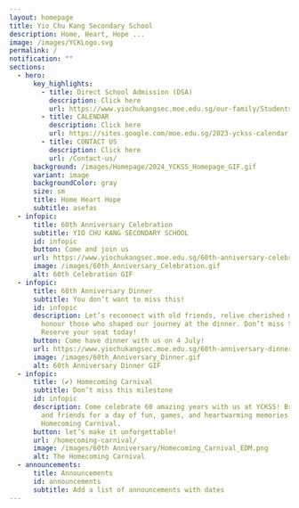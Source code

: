 ```yaml
---
layout: homepage
title: Yio Chu Kang Secondary School
description: Home, Heart, Hope ...
image: /images/YCKLogo.svg
permalink: /
notification: ""
sections:
  - hero:
      key_highlights:
        - title: Direct School Admission (DSA)
          description: Click here
          url: https://www.yiochukangsec.moe.edu.sg/our-family/Students/Direct-School-Admission/
        - title: CALENDAR
          description: Click here
          url: https://sites.google.com/moe.edu.sg/2023-yckss-calendar
        - title: CONTACT US
          description: Click here
          url: /Contact-us/
      background: /images/Homepage/2024_YCKSS_Homepage_GIF.gif
      variant: image
      backgroundColor: gray
      size: sm
      title: Home Heart Hope
      subtitle: asefas
  - infopic:
      title: 60th Anniversary Celebration
      subtitle: YIO CHU KANG SECONDARY SCHOOL
      id: infopic
      button: Come and join us
      url: https://www.yiochukangsec.moe.edu.sg/60th-anniversary-celebrations/
      image: /images/60th_Anniversary_Celebration.gif
      alt: 60th Celebration GIF
  - infopic:
      title: 60th Anniversary Dinner
      subtitle: You don’t want to miss this!
      id: infopic
      description: Let’s reconnect with old friends, relive cherished moments, and
        honour those who shaped our journey at the dinner. Don’t miss the fun!
        Reserve your seat today!
      button: Come have dinner with us on 4 July!
      url: https://www.yiochukangsec.moe.edu.sg/60th-anniversary-dinner/
      image: /images/60th_Anniversary_Dinner.gif
      alt: 60th Anniversary Dinner GIF
  - infopic:
      title: (✔️) Homecoming Carnival
      subtitle: Don’t miss this milestone
      id: infopic
      description: Come celebrate 60 amazing years with us at YCKSS! Bring your family
        and friends for a day of fun, games, and heartwarming memories at our
        Homecoming Carnival.
      button: let’s make it unforgettable!
      url: /homecoming-carnival/
      image: /images/60th Anniversary/Homecoming_Carnival_EDM.png
      alt: The Homecoming Carnival
  - announcements:
      title: Announcements
      id: announcements
      subtitle: Add a list of announcements with dates
---
```

